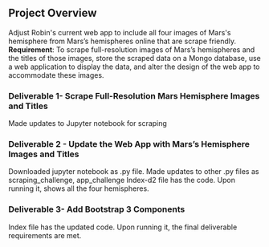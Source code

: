 ## Project Overview
Adjust Robin's current web app to include all four images of Mars's hemisphere from Mars’s hemispheres online that are scrape friendly. 
**Requirement**: To scrape full-resolution images of Mars’s hemispheres and the titles of those images, store the scraped data on a Mongo database, use a web application to display the data, and alter the design of the web app to accommodate these images.

### Deliverable 1- Scrape Full-Resolution Mars Hemisphere Images and Titles
Made updates to Jupyter notebook for scraping

### Deliverable 2 - Update the Web App with Mars’s Hemisphere Images and Titles
Downloaded jupyter notebook as .py file. Made updates to other .py files as scraping_challenge, app_challenge
Index-d2 file has the code. Upon running it, shows all the four hemispheres.

### Deliverable 3- Add Bootstrap 3 Components
Index file has the updated code. Upon running it, the final deliverable requirements are met.

